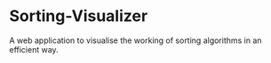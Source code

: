 # Sorting-Visualizer
A web application to visualise the working of sorting algorithms in an efficient way.
